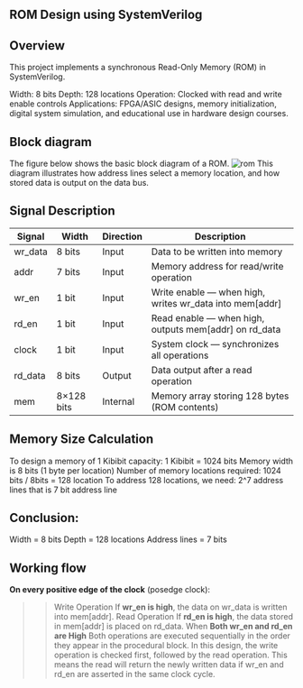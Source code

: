 ROM Design using SystemVerilog
------------------------------
Overview
--------------
This project implements a synchronous Read-Only Memory (ROM) in SystemVerilog.

Width: 8 bits
Depth: 128 locations
Operation: Clocked with read and write enable controls
Applications: FPGA/ASIC designs, memory initialization, digital system simulation, and educational use in hardware design courses.

Block diagram 
-------------------------------------------------
The figure below shows the basic block diagram of a ROM.
![rom](https://github.com/user-attachments/assets/655d804b-984a-496c-a2fb-7f6511c8b2a2)
This diagram illustrates how address lines select a memory location, and how stored data is output on the data bus.

Signal Description
--------------------
| Signal   |   Width    |   Direction   | Description                                                 |
| -------- | ---------- | ------------- | ----------------------------------------------------------- |
| wr_data  | 8 bits     | Input         | Data to be written into memory                              |
| addr     | 7 bits     | Input         | Memory address for read/write operation                     |
| wr_en    | 1 bit      | Input         | Write enable — when high, writes wr_data into mem[addr]     |
| rd_en    | 1 bit      | Input         | Read enable — when high, outputs mem[addr] on rd_data       |
| clock    | 1 bit      | Input         | System clock — synchronizes all operations                  |
| rd_data  | 8 bits     | Output        | Data output after a read operation                          |
| mem      | 8×128 bits | Internal      | Memory array storing 128 bytes (ROM contents)               |

Memory Size Calculation
-------------------------
To design a memory of 1 Kibibit capacity:
1 Kibibit = 1024 bits
Memory width is 8 bits (1 byte per location)
Number of memory locations required: 1024 bits / 8bits = 128 location
To address 128 locations, we need: 2^7 address lines that is 7 bit address line

Conclusion:
-----------
Width = 8 bits
Depth = 128 locations
Address lines = 7 bits

Working flow
-------------
**On every positive edge of the clock** (posedge clock):
>>Write Operation
If **wr_en is high**, the data on wr_data is written into mem[addr].
>>Read Operation
If **rd_en is high**, the data stored in mem[addr] is placed on rd_data.
>>When **Both wr_en and rd_en are High**
Both operations are executed sequentially in the order they appear in the procedural block.
In this design, the write operation is checked first, followed by the read operation.
This means the read will return the newly written data if wr_en and rd_en are asserted in the same clock cycle.

